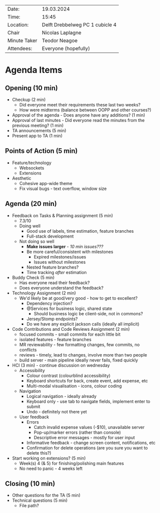 |              |                                 |
| ------------ | ------------------------------- |
| Date:        | 19.03.2024                      |
| Time:        | 15:45                           |
| Location:    | Delft Drebbelweg PC 1 cubicle 4 |
| Chair        | Nicolas Laplagne                |
| Minute Taker | Teodor Neagoe                   |
| Attendees:   | Everyone (hopefully)            |

# Agenda Items

## Opening (10 min)
- Checkup (2 min)
    * Did everyone meet their requirements these last two weeks?
    * How were midterms (balance between OOPP and other courses?)
- Approval of the agenda - Does anyone have any additions? (1 min)
- Approval of last minutes - Did everyone read the minutes from the previous meeting? (1 min)
- TA announcements (5 min)
- Present app to TA (1 min)

## Points of Action (5 min)
- Feature/technology
    - Websockets
    - Extensions
- Aesthetic
    - Cohesive app-wide theme
    - Fix visual bugs - text overflow, window size

## Agenda (20 min)
- Feedback on Tasks & Planning assignment (5 min)
    * 7.3/10
    * Doing well
        * Good use of labels, time estimation, feature branches
        * Full-stack development
    * Not doing so well
        * **Make issues larger** - *10 min issues???*
        * Be more careful/consistent with milestones
            * Expired milestones/issues
            * Issues without milestones
        * Nested feature branches?
        * Time tracking *after* estimation
- Buddy Check (5 min)
    * Has everyone read their feedback?
    * Does everyone understand the feedback?
- Technology Assignment (2 min)
    * We'd likely be at good/very good - how to get to excellent?
        * Dependency injection?
        * @Services for business logic, shared state
            * Should business logic be client-side, not in commons?
        * Jersey/Stomp endpoints?
        * Do we have any explicit jackson calls (ideally all implicit)
- Code Contributions and Code Reviews Assignment (2 min)
    * focused commits - small commits for each little bit
    * isolated features - feature branches
    * MR reviewability - few formatting changes, few commits, no conflicts
    * reviews - timely, lead to changes, involve more than two people
    * build server - main pipeline ideally never fails, fixed quickly
- HCI (3 min) - continue discussion on wednesday
    * Accessibility
        * Colour contrast (colourblind accessibility)
        * Keyboard shortcuts for back, create event, add expense, etc
        * Multi-modal visualisation - icons, colour coding
    * Navigation
        * Logical navigation - ideally already
        * Keyboard only - use tab to navigate fields, implement enter to submit
        * Undo - definitely not there yet
    * User feedback
        * Errors
            * Catch invalid expense values (-$10), unavailable server
            * Pop-up/marker errors (rather than console)
            * Descriptive error messages - mostly for user input
        * Informative feedback - change screen content, notifications, etc
        * Confirmation for delete operations (are you sure you want to delete this?)
- Start working on extensions? (5 min)
    * Week(s) 4 (& 5) for finishing/polishing main features
    * No need to panic - 4 weeks left

## Closing (10 min)
- Other questions for the TA (5 min)
- Technical questions (5 min)
    * File path?
